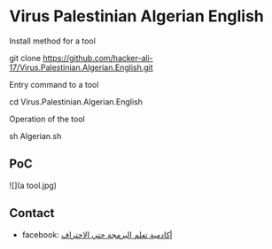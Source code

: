 ﻿#  Virus Palestinian Algerian English

Install method for a tool

git clone https://github.com/hacker-ali-17/Virus.Palestinian.Algerian.English.git

Entry command to a tool

cd Virus.Palestinian.Algerian.English

Operation of the tool

sh Algerian.sh


## PoC

![](a tool.jpg)

## Contact

* facebook: [أكادمية تعلم البرمجة حتي الاحتراف
](https://www.facebook.com/Alloush.)
